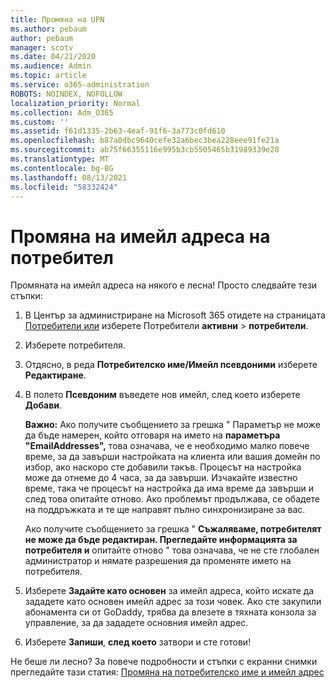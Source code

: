 ```yaml
---
title: Промяна на UPN
ms.author: pebaum
author: pebaum
manager: scotv
ms.date: 04/21/2020
ms.audience: Admin
ms.topic: article
ms.service: o365-administration
ROBOTS: NOINDEX, NOFOLLOW
localization_priority: Normal
ms.collection: Adm_O365
ms.custom: ''
ms.assetid: f61d1335-2b63-4eaf-91f6-3a773c0fd610
ms.openlocfilehash: b87a0dbc9640cefe32a6bec3bea228eee91fe21a
ms.sourcegitcommit: ab75f66355116e995b3cb5505465b31989339e28
ms.translationtype: MT
ms.contentlocale: bg-BG
ms.lasthandoff: 08/13/2021
ms.locfileid: "58332424"
---
```

# <a name="change-a-users-email-address"></a>Промяна на имейл адреса на потребител

Промяната на имейл адреса на някого е лесна! Просто следвайте тези стъпки:
  
1. В Център за администриране на Microsoft 365 отидете на страницата [Потребители или](https://go.microsoft.com/fwlink/p/?linkid=834822) изберете Потребители **активни** \> **потребители**.
    
2. Изберете потребителя.
    
3. Отдясно, в реда **Потребителско име/Имейл псевдоними** изберете **Редактиране**.
    
4. В полето **Псевдоним** въведете нов имейл, след което изберете **Добави**.
    
    **Важно:** Ако получите съобщението за грешка " Параметър не може да бъде намерен, който отговаря на името на **параметъра "EmailAddresses",** това означава, че е необходимо малко повече време, за да завърши настройката на клиента или вашия домейн по избор, ако наскоро сте добавили такъв. Процесът на настройка може да отнеме до 4 часа, за да завърши. Изчакайте известно време, така че процесът на настройка да има време да завърши и след това опитайте отново. Ако проблемът продължава, се обадете на поддръжката и те ще направят пълно синхронизиране за вас.
    
    Ако получите съобщението за грешка " **Съжаляваме, потребителят не може да бъде редактиран. Прегледайте информацията за потребителя и** опитайте отново " това означава, че не сте глобален администратор и нямате разрешения да променяте името на потребителя.
    
5. Изберете **Задайте като основен** за имейл адреса, който искате да зададете като основен имейл адрес за този човек. Ако сте закупили абонамента си от GoDaddy, трябва да влезете в тяхната конзола за управление, за да зададете основния имейл адрес. 
    
6. Изберете **Запиши**, **след което** затвори и сте готови!
    
Не беше ли лесно? За повече подробности и стъпки с екранни снимки прегледайте тази статия: [Промяна на потребителско име и имейл адрес](https://docs.microsoft.com/microsoft-365/admin/add-users/change-a-user-name-and-email-address)
  

